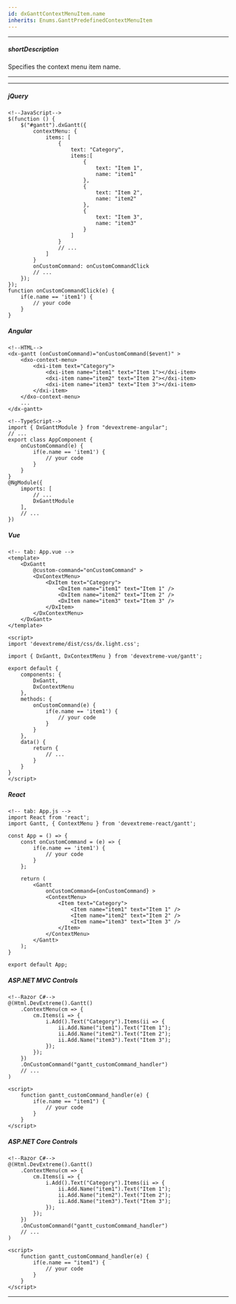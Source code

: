 ```yaml
---
id: dxGanttContextMenuItem.name
inherits: Enums.GanttPredefinedContextMenuItem
---
```

---
##### shortDescription
Specifies the context menu item name.

---

---

##### jQuery

    <!--JavaScript-->
    $(function () {
        $("#gantt").dxGantt({
            contextMenu: {
                items: [
                    {
                        text: "Category",
                        items:[
                            {
                                text: "Item 1",
                                name: "item1"
                            },
                            {
                                text: "Item 2",
                                name: "item2"
                            },
                            {
                                text: "Item 3",
                                name: "item3"
                            }                        
                        ]                        
                    }
                    // ...
                ]
            }
            onCustomCommand: onCustomCommandClick
            // ...
        });
    });
    function onCustomCommandClick(e) {
        if(e.name == 'item1') {
            // your code
        }
    }

##### Angular

    <!--HTML--> 
    <dx-gantt (onCustomCommand)="onCustomCommand($event)" >
        <dxo-context-menu>
            <dxi-item text="Category">
                <dxi-item name="item1" text="Item 1"></dxi-item>
                <dxi-item name="item2" text="Item 2"></dxi-item>
                <dxi-item name="item3" text="Item 3"></dxi-item>
            </dxi-item>        
        </dxo-context-menu>
        ...
    </dx-gantt>

    <!--TypeScript-->
    import { DxGanttModule } from "devextreme-angular";
    // ...
    export class AppComponent {
        onCustomCommand(e) {
            if(e.name == 'item1') {
                // your code
            }
        }        
    }
    @NgModule({
        imports: [
            // ...
            DxGanttModule
        ],
        // ...
    })

##### Vue

    <!-- tab: App.vue -->
    <template>
        <DxGantt 
            @custom-command="onCustomCommand" >
            <DxContextMenu>
                <DxItem text="Category">
                    <DxItem name="item1" text="Item 1" />
                    <DxItem name="item2" text="Item 2" />
                    <DxItem name="item3" text="Item 3" />
                </DxItem>
            </DxContextMenu>            
        </DxGantt>
    </template>
    
    <script>
    import 'devextreme/dist/css/dx.light.css';
    
    import { DxGantt, DxContextMenu } from 'devextreme-vue/gantt';
    
    export default {
        components: {
            DxGantt,
            DxContextMenu
        },
        methods: {
            onCustomCommand(e) {
                if(e.name == 'item1') {
                    // your code
                }
            }
        },
        data() {
            return {
                // ...
            }
        }
    }
    </script>

##### React

    <!-- tab: App.js -->
    import React from 'react';
    import Gantt, { ContextMenu } from 'devextreme-react/gantt';

    const App = () => {
        const onCustomCommand = (e) => {
            if(e.name == 'item1') {
                // your code
            }
        };

        return (
            <Gantt 
                onCustomCommand={onCustomCommand} >
                <ContextMenu>
                    <Item text="Category">
                        <Item name="item1" text="Item 1" />
                        <Item name="item2" text="Item 2" />
                        <Item name="item3" text="Item 3" />
                    </Item>
                </ContextMenu>                
            </Gantt>
        );
    }

    export default App;

##### ASP.NET MVC Controls

    <!--Razor C#-->
    @(Html.DevExtreme().Gantt()
        .ContextMenu(cm => {
            cm.Items(i => {
                i.Add().Text("Category").Items(ii => {
                    ii.Add.Name("item1").Text("Item 1");
                    ii.Add.Name("item2").Text("Item 2");
                    ii.Add.Name("item3").Text("Item 3");
                });
            });
        })
        .OnCustomCommand("gantt_customCommand_handler")
        // ...
    )

    <script>
        function gantt_customCommand_handler(e) {
            if(e.name == "item1") {
                // your code
            }
        }
    </script>

##### ASP.NET Core Controls

    <!--Razor C#-->
    @(Html.DevExtreme().Gantt()
        .ContextMenu(cm => {
            cm.Items(i => {
                i.Add().Text("Category").Items(ii => {
                    ii.Add.Name("item1").Text("Item 1");
                    ii.Add.Name("item2").Text("Item 2");
                    ii.Add.Name("item3").Text("Item 3");
                });
            });
        })
        .OnCustomCommand("gantt_customCommand_handler")
        // ...
    )

    <script>
        function gantt_customCommand_handler(e) {
            if(e.name == "item1") {
                // your code
            }
        }
    </script>

---
